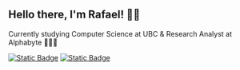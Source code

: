 ## Hello there, I'm Rafael! 👋🏼

Currently studying Computer Science at UBC & Research Analyst at Alphabyte 🧑🏻‍💻

[![Static Badge](https://img.shields.io/badge/-linkedIn-blue)](https://www.linkedin.com/in/parkrafael/)
[![Static Badge](https://img.shields.io/badge/-instagram-green)](https://www.instagram.com/rafaelkpark/)

<!--
**parkrafael/parkrafael** is a ✨ _special_ ✨ repository because its `README.md` (this file) appears on your GitHub profile.

Here are some ideas to get you started:

- 🔭 I’m currently working on ...
- 🌱 I’m currently learning ...
- 👯 I’m looking to collaborate on ...
- 🤔 I’m looking for help with ...
- 💬 Ask me about ...
- 📫 How to reach me: ...
- 😄 Pronouns: ...
- ⚡ Fun fact: ...
-->
